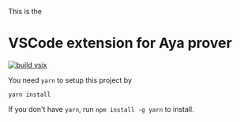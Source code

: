 This is the

# VSCode extension for Aya prover

[![build vsix](https://github.com/aya-prover/aya-vscode/actions/workflows/vsix.yml/badge.svg)](https://github.com/aya-prover/aya-vscode/actions/workflows/vsix.yml)

You need `yarn` to setup this project by
```
yarn install
```

If you don't have `yarn`, run `npm install -g yarn` to install.

